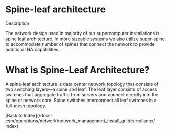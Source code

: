# Spine-leaf architecture

Description

The network design used in majority of our supercomputer installations is spine leaf architecture. In more sizeable systems we also utilize super-spine to accommodate number of spines that connect the network to provide additional HA capabilities. 

# What is Spine-Leaf Architecture?
A spine-leaf architecture is data center network topology that consists of two switching layers—a spine and leaf. The leaf layer consists of access switches that aggregate traffic from servers and connect directly into the spine or network core. Spine switches interconnect all leaf switches in a full-mesh topology.


[Back to Index](/docs-csm/operations/network/network_management_install_guide/mellanox/
index)